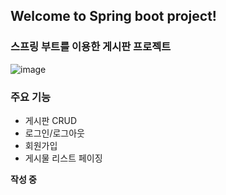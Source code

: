 ## Welcome to Spring boot project!

### 스프링 부트를 이용한 게시판 프로젝트
![image](https://velog.io/@hailey_/Springboot-%ED%94%84%EB%A1%9C%EC%A0%9D%ED%8A%B8%EC%9D%98-%EA%B8%B0%EB%B3%B8%EA%B5%AC%EC%A1%B0-%EB%B6%84%EC%84%9D)

### 주요 기능
- 게시판 CRUD
- 로그인/로그아웃
- 회원가입
- 게시물 리스트 페이징

**작성 중**
<!--
You can use the [editor on GitHub](https://github.com/blue-oasis/Spring_boot/edit/main/README.md) to maintain and preview the content for your website in Markdown files.

Whenever you commit to this repository, GitHub Pages will run [Jekyll](https://jekyllrb.com/) to rebuild the pages in your site, from the content in your Markdown files.

### Markdown

Markdown is a lightweight and easy-to-use syntax for styling your writing. It includes conventions for

```markdown
Syntax highlighted code block

# Header 1
## Header 2
### Header 3

- Bulleted
- List

1. Numbered
2. List

**Bold** and _Italic_ and `Code` text

[Link](url) and ![Image](src)
```

For more details see [Basic writing and formatting syntax](https://docs.github.com/en/github/writing-on-github/getting-started-with-writing-and-formatting-on-github/basic-writing-and-formatting-syntax).

### Jekyll Themes

Your Pages site will use the layout and styles from the Jekyll theme you have selected in your [repository settings](https://github.com/blue-oasis/Spring_boot/settings/pages). The name of this theme is saved in the Jekyll `_config.yml` configuration file.

### Support or Contact

Having trouble with Pages? Check out our [documentation](https://docs.github.com/categories/github-pages-basics/) or [contact support](https://support.github.com/contact) and we’ll help you sort it out.

- bulleted
- list
- list2
-->
